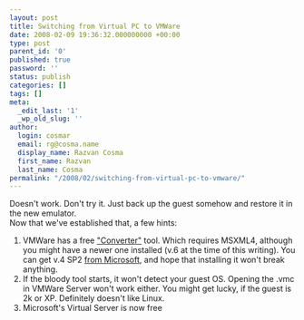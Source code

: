 ```yaml
---
layout: post
title: Switching from Virtual PC to VMWare
date: 2008-02-09 19:36:32.000000000 +00:00
type: post
parent_id: '0'
published: true
password: ''
status: publish
categories: []
tags: []
meta:
  _edit_last: '1'
  _wp_old_slug: ''
author:
  login: cosmar
  email: rg@cosma.name
  display_name: Razvan Cosma
  first_name: Razvan
  last_name: Cosma
permalink: "/2008/02/switching-from-virtual-pc-to-vmware/"
---
```

Doesn't work. Don't try it. Just back up the guest somehow and restore it in the new emulator.  
Now that we've established that, a few hints:  
1. VMWare has a free ["Converter"](http://www.vmware.com/products/converter/) tool. Which requires MSXML4, although you might have a newer one installed (v.6 at the time of this writing). You can get v.4 SP2 [from Microsoft](http://www.microsoft.com/downloads/details.aspx?familyid=3144b72b-b4f2-46da-b4b6-c5d7485f2b42&displaylang=en), and hope that installing it won't break anything.  
2. If the bloody tool starts, it won't detect your guest OS. Opening the .vmc in VMWare Server won't work either. You might get lucky, if the guest is 2k or XP. Definitely doesn't like Linux.  
3. Microsoft's Virtual Server is now free

